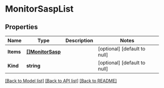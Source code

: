 # MonitorSaspList

## Properties
Name | Type | Description | Notes
------------ | ------------- | ------------- | -------------
**Items** | [**[]MonitorSasp**](monitor_sasp.md) |  | [optional] [default to null]
**Kind** | **string** |  | [optional] [default to null]

[[Back to Model list]](../README.md#documentation-for-models) [[Back to API list]](../README.md#documentation-for-api-endpoints) [[Back to README]](../README.md)



